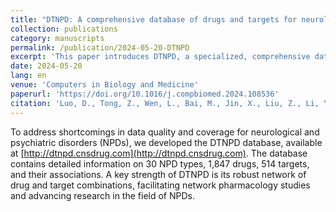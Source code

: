 ```yaml
---
title: "DTNPD: A comprehensive database of drugs and targets for neurological and psychiatric disorders"
collection: publications
category: manuscripts
permalink: /publication/2024-05-20-DTNPD
excerpt: 'This paper introduces DTNPD, a specialized, comprehensive database of drugs and targets for neurological and psychiatric disorders (NPDs) to address data quality and coverage gaps in existing resources.'
date: 2024-05-20
lang: en
venue: 'Computers in Biology and Medicine'
paperurl: 'https://doi.org/10.1016/j.compbiomed.2024.108536'
citation: 'Luo, D., Tong, Z., Wen, L., Bai, M., Jin, X., Liu, Z., Li, Y., & Xue, W. (2024). &quot;DTNPD: A comprehensive database of drugs and targets for neurological and psychiatric disorders.&quot; <i>Computers in Biology and Medicine</i>. 175:108536.'
---
```

To address shortcomings in data quality and coverage for neurological and psychiatric disorders (NPDs), we developed the DTNPD database, available at [http://dtnpd.cnsdrug.com](http://dtnpd.cnsdrug.com). The database contains detailed information on 30 NPD types, 1,847 drugs, 514 targets, and their associations. A key strength of DTNPD is its robust network of drug and target combinations, facilitating network pharmacology studies and advancing research in the field of NPDs.